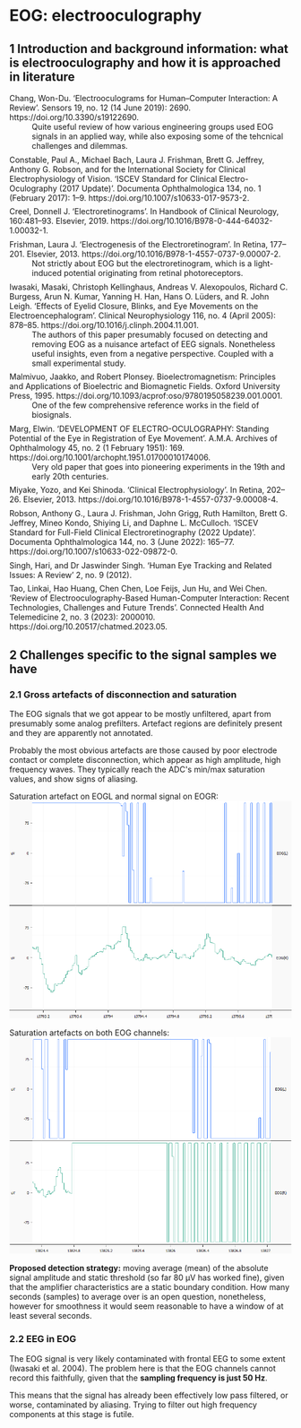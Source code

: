 EOG: <emph>e</emph>lectro<emph>o</emph>culo<emph>g</emph>raphy
==============================================================

1 Introduction and background information: what is electrooculography and how it is approached in literature
-----------------------------------------
<dl>
<style>
dd {margin-bottom: 1ex;}
</style>
<dt>Chang, Won-Du. ‘Electrooculograms for Human–Computer Interaction: A Review’. Sensors 19, no. 12 (14 June 2019): 2690. https://doi.org/10.3390/s19122690.</dt>
  <dd>
    Quite useful review of how various engineering groups used EOG signals in an applied way,
    while also exposing some of the tehcnical challenges and dilemmas.
  </dd>

<dt>Constable, Paul A., Michael Bach, Laura J. Frishman, Brett G. Jeffrey, Anthony G. Robson, and for the International Society for Clinical Electrophysiology of Vision. ‘ISCEV Standard for Clinical Electro-Oculography (2017 Update)’. Documenta Ophthalmologica 134, no. 1 (February 2017): 1–9. https://doi.org/10.1007/s10633-017-9573-2.</dt>
<dd></dd>

<dt>Creel, Donnell J. ‘Electroretinograms’. In Handbook of Clinical Neurology, 160:481–93. Elsevier, 2019. https://doi.org/10.1016/B978-0-444-64032-1.00032-1.</dt>
<dd></dd>

<dt>Frishman, Laura J. ‘Electrogenesis of the Electroretinogram’. In Retina, 177–201. Elsevier, 2013. https://doi.org/10.1016/B978-1-4557-0737-9.00007-2.</dt>
  <dd>
    Not strictly about EOG but the electroretinogram, which is a light-induced potential originating from retinal photoreceptors.
  </dd>

<dt>Iwasaki, Masaki, Christoph Kellinghaus, Andreas V. Alexopoulos, Richard C. Burgess, Arun N. Kumar, Yanning H. Han, Hans O. Lüders, and R. John Leigh. ‘Effects of Eyelid Closure, Blinks, and Eye Movements on the Electroencephalogram’. Clinical Neurophysiology 116, no. 4 (April 2005): 878–85. https://doi.org/10.1016/j.clinph.2004.11.001.</dt>
  <dd>
    The authors of this paper presumably focused on detecting and removing EOG as a nuisance artefact of EEG signals. Nonetheless useful insights, even from a negative perspective.
    Coupled with a small experimental study.
  </dd>

<dt>Malmivuo, Jaakko, and Robert Plonsey. Bioelectromagnetism: Principles and Applications of Bioelectric and Biomagnetic Fields. Oxford University Press, 1995. https://doi.org/10.1093/acprof:oso/9780195058239.001.0001.</dt>
  <dd>
    One of the few comprehensive reference works in the field of biosignals.
  </dd>


<dt>Marg, Elwin. ‘DEVELOPMENT OF ELECTRO-OCULOGRAPHY: Standing Potential of the Eye in Registration of Eye Movement’. A.M.A. Archives of Ophthalmology 45, no. 2 (1 February 1951): 169. https://doi.org/10.1001/archopht.1951.01700010174006.</dt>
  <dd>
    Very old paper that goes into pioneering experiments in the 19th and early 20th centuries.
  </dd>


<dt>Miyake, Yozo, and Kei Shinoda. ‘Clinical Electrophysiology’. In Retina, 202–26. Elsevier, 2013. https://doi.org/10.1016/B978-1-4557-0737-9.00008-4.</dt>
  <dd>
  </dd>


<dt>Robson, Anthony G., Laura J. Frishman, John Grigg, Ruth Hamilton, Brett G. Jeffrey, Mineo Kondo, Shiying Li, and Daphne L. McCulloch. ‘ISCEV Standard for Full-Field Clinical Electroretinography (2022 Update)’. Documenta Ophthalmologica 144, no. 3 (June 2022): 165–77. https://doi.org/10.1007/s10633-022-09872-0.</dt>
  <dd></dd>

<dt>Singh, Hari, and Dr Jaswinder Singh. ‘Human Eye Tracking and Related Issues: A Review’ 2, no. 9 (2012).</dt>
  <dd></dd>

<dt>Tao, Linkai, Hao Huang, Chen Chen, Loe Feijs, Jun Hu, and Wei Chen. ‘Review of Electrooculography-Based Human-Computer Interaction: Recent Technologies, Challenges and Future Trends’. Connected Health And Telemedicine 2, no. 3 (2023): 2000010. https://doi.org/10.20517/chatmed.2023.05.</dt>
  <dd></dd>
</dl>

2 Challenges specific to the signal samples we have
---------------------------------------------------

### 2.1 Gross artefacts of disconnection and saturation
The EOG signals that we got appear to be mostly unfiltered, apart from presumably some analog prefilters. Artefact regions are definitely present and they are apparently not annotated.

Probably the most obvious artefacts are those caused by poor electrode contact
or complete disconnection, which appear as high amplitude, high frequency waves.
They typically reach the ADC's min/max saturation values, and show signs of aliasing.

Saturation artefact on EOGL and normal signal on EOGR:
![Saturation artefact on EOGL and normal signal on EOGR](img/R2edf_EOG_13793s.png "Saturation artefact on EOGL and normal signal on EOGR")

Saturation artefacts on both EOG channels:
![Saturation artefacts on both EOG channels](img/R2edf_EOG_13825s.png "Saturation artefacts on both EOG channels")

**Proposed detection strategy:** moving average (mean) of the absolute signal amplitude
and static threshold (so far 80 &mu;V has worked fine),
given that the amplifier characteristics are a static boundary condition.
How many seconds (samples) to average over is an open question, nonetheless,
however for smoothness it would seem reasonable to have a window of at least several
seconds.

### 2.2 EEG in EOG
The EOG signal is very likely contaminated with frontal EEG to some extent (Iwasaki et al. 2004).
The problem here is that the EOG channels cannot record this faithfully,
given that the **sampling frequency is just 50 Hz**.

This means that the signal has already been effectively low pass filtered, or worse,
contaminated by aliasing. Trying to filter out high frequency components at this stage
is futile. 